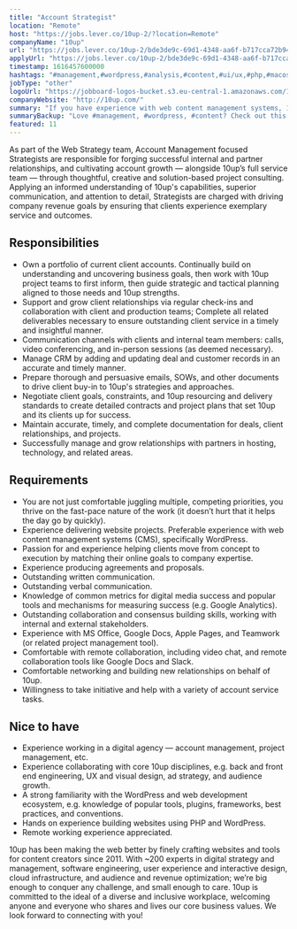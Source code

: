 ```yaml
---
title: "Account Strategist"
location: "Remote"
host: "https://jobs.lever.co/10up-2/?location=Remote"
companyName: "10up"
url: "https://jobs.lever.co/10up-2/bde3de9c-69d1-4348-aa6f-b717cca72b94"
applyUrl: "https://jobs.lever.co/10up-2/bde3de9c-69d1-4348-aa6f-b717cca72b94/apply"
timestamp: 1616457600000
hashtags: "#management,#wordpress,#analysis,#content,#ui/ux,#php,#macos,#crm,#optimization"
jobType: "other"
logoUrl: "https://jobboard-logos-bucket.s3.eu-central-1.amazonaws.com/10up"
companyWebsite: "http://10up.com/"
summary: "If you have experience with web content management systems, 10up is looking for someone with your skillset."
summaryBackup: "Love #management, #wordpress, #content? Check out this job post!"
featured: 11
---
```


As part of the Web Strategy team, Account Management focused Strategists are responsible for forging successful internal and partner relationships, and cultivating account growth — alongside 10up’s full service team — through thoughtful, creative and solution-based project consulting. Applying an informed understanding of 10up's capabilities, superior communication, and attention to detail, Strategists are charged with driving company revenue goals by ensuring that clients experience exemplary service and outcomes.

## Responsibilities

*   Own a portfolio of current client accounts. Continually build on understanding and uncovering business goals, then work with 10up project teams to first inform, then guide strategic and tactical planning aligned to those needs and 10up strengths.
*   Support and grow client relationships via regular check-ins and collaboration with client and production teams; Complete all related deliverables necessary to ensure outstanding client service in a timely and insightful manner.
*   Communication channels with clients and internal team members: calls, video conferencing, and in-person sessions (as deemed necessary).
*   Manage CRM by adding and updating deal and customer records in an accurate and timely manner.
*   Prepare thorough and persuasive emails, SOWs, and other documents to drive client buy-in to 10up's strategies and approaches.
*   Negotiate client goals, constraints, and 10up resourcing and delivery standards to create detailed contracts and project plans that set 10up and its clients up for success.
*   Maintain accurate, timely, and complete documentation for deals, client relationships, and projects.
*   Successfully manage and grow relationships with partners in hosting, technology, and related areas.

## Requirements

*   You are not just comfortable juggling multiple, competing priorities, you thrive on the fast-pace nature of the work (it doesn’t hurt that it helps the day go by quickly).
*   Experience delivering website projects. Preferable experience with web content management systems (CMS), specifically WordPress.
*   Passion for and experience helping clients move from concept to execution by matching their online goals to company expertise.
*   Experience producing agreements and proposals.
*   Outstanding written communication.
*   Outstanding verbal communication.
*   Knowledge of common metrics for digital media success and popular tools and mechanisms for measuring success (e.g. Google Analytics).
*   Outstanding collaboration and consensus building skills, working with internal and external stakeholders.
*   Experience with MS Office, Google Docs, Apple Pages, and Teamwork (or related project management tool).
*   Comfortable with remote collaboration, including video chat, and remote collaboration tools like Google Docs and Slack.
*   Comfortable networking and building new relationships on behalf of 10up.
*   Willingness to take initiative and help with a variety of account service tasks.

## Nice to have

*   Experience working in a digital agency — account management, project management, etc.
*   Experience collaborating with core 10up disciplines, e.g. back and front end engineering, UX and visual design, ad strategy, and audience growth.
*   A strong familiarity with the WordPress and web development ecosystem, e.g. knowledge of popular tools, plugins, frameworks, best practices, and conventions.
*   Hands on experience building websites using PHP and WordPress.
*   Remote working experience appreciated.

10up has been making the web better by finely crafting websites and tools for content creators since 2011. With ~200 experts in digital strategy and management, software engineering, user experience and interactive design, cloud infrastructure, and audience and revenue optimization; we’re big enough to conquer any challenge, and small enough to care. 10up is committed to the ideal of a diverse and inclusive workplace, welcoming anyone and everyone who shares and lives our core business values. We look forward to connecting with you! 
